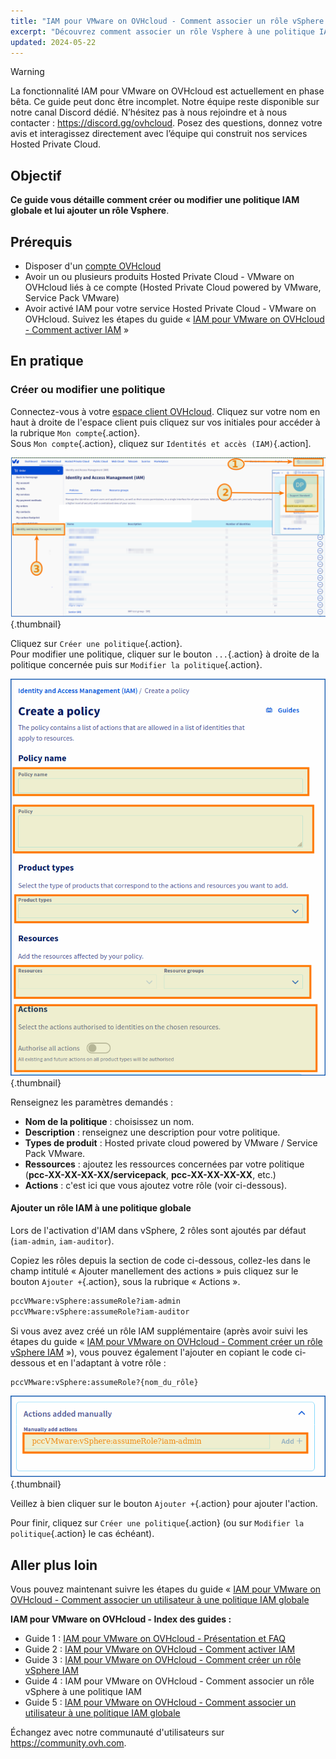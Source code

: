 ```yaml
---
title: "IAM pour VMware on OVHcloud - Comment associer un rôle vSphere à une politique IAM"
excerpt: "Découvrez comment associer un rôle Vsphere à une politique IAM"
updated: 2024-05-22
---
```


> [!warning]
> La fonctionnalité IAM pour VMware on OVHcloud est actuellement en phase bêta.
> Ce guide peut donc être incomplet. Notre équipe reste disponible sur notre canal Discord dédié. N’hésitez pas à nous rejoindre et à nous contacter : <https://discord.gg/ovhcloud>. Posez des questions, donnez votre avis et interagissez directement avec l’équipe qui construit nos services Hosted Private Cloud.

## Objectif

**Ce guide vous détaille comment créer ou modifier une politique IAM globale et lui ajouter un rôle Vsphere**.

## Prérequis

- Disposer d'un [compte OVHcloud](/pages/account_and_service_management/account_information/ovhcloud-account-creation)
- Avoir un ou plusieurs produits Hosted Private Cloud - VMware on OVHcloud liés à ce compte (Hosted Private Cloud powered by VMware, Service Pack VMware)
- Avoir activé IAM pour votre service Hosted Private Cloud - VMware on OVHcloud. Suivez les étapes du guide « [IAM pour VMware on OVHcloud - Comment activer IAM](/pages/hosted_private_cloud/hosted_private_cloud_powered_by_vmware/vmware_iam_activation) »

## En pratique

### Créer ou modifier une politique

Connectez-vous à votre [espace client OVHcloud](/links/manager). Cliquez sur votre nom en haut à droite de l'espace client puis cliquez sur vos initiales pour accéder à la rubrique `Mon compte`{.action}.<br>
Sous `Mon compte`{.action}, cliquez sur `Identités et accès (IAM)`{.action].

![IAM OVHCLOUD](images/iam_role_policy_9.png){.thumbnail}

Cliquez sur `Créer une politique`{.action}.<br>
Pour modifier une politique, cliquer sur le bouton `...`{.action} à droite de la politique concernée puis sur `Modifier la politique`{.action}.

![IAM POLICY](images/iam_role_policy_10.png){.thumbnail}

Renseignez les paramètres demandés :

- **Nom de la politique** : choisissez un nom.
- **Description** : renseignez une description pour votre politique.
- **Types de produit** : Hosted private cloud powered by VMware / Service Pack VMware.
- **Ressources** : ajoutez les ressources concernées par votre politique (**pcc-XX-XX-XX-XX/servicepack**, **pcc-XX-XX-XX-XX**, etc.)
- **Actions** : c'est ici que vous ajoutez votre rôle (voir ci-dessous).

#### Ajouter un rôle IAM à une politique globale

Lors de l'activation d'IAM dans vSphere, 2 rôles sont ajoutés par défaut (`iam-admin`, `iam-auditor`).

Copiez les rôles depuis la section de code ci-dessous, collez-les dans le champ intitulé « Ajouter manellement des actions » puis cliquez sur le bouton `Ajouter +`{.action}, sous la rubrique « Actions ».

```bash
pccVMware:vSphere:assumeRole?iam-admin
pccVMware:vSphere:assumeRole?iam-auditor
```

Si vous avez avez créé un rôle IAM supplémentaire (après avoir suivi les étapes du guide « [IAM pour VMware on OVHcloud - Comment créer un rôle vSphere IAM](/pages/hosted_private_cloud/hosted_private_cloud_powered_by_vmware/vmware_iam_role) »), vous pouvez également l'ajouter en copiant le code ci-dessous et en l'adaptant à votre rôle :

```bash
pccVMware:vSphere:assumeRole?{nom_du_rôle}
```

![IAM ACTION ADD](images/iam_role_policy_11.png){.thumbnail}

Veillez à bien cliquer sur le bouton `Ajouter +`{.action} pour ajouter l'action.

Pour finir, cliquez sur `Créer une politique`{.action} (ou sur `Modifier la politique`{.action} le cas échéant).

## Aller plus loin

Vous pouvez maintenant suivre les étapes du guide « [IAM pour VMware on OVHcloud - Comment associer un utilisateur à une politique IAM globale](/pages/hosted_private_cloud/hosted_private_cloud_powered_by_vmware/vmware_iam_user_policy)

**IAM pour VMware on OVHcloud - Index des guides :**

- Guide 1 : [IAM pour VMware on OVHcloud - Présentation et FAQ](/pages/hosted_private_cloud/hosted_private_cloud_powered_by_vmware/vmware_iam_getting_started)
- Guide 2 : [IAM pour VMware on OVHcloud - Comment activer IAM](/pages/hosted_private_cloud/hosted_private_cloud_powered_by_vmware/vmware_iam_activation)
- Guide 3 : [IAM pour VMware on OVHcloud - Comment créer un rôle vSphere IAM](/pages/hosted_private_cloud/hosted_private_cloud_powered_by_vmware/vmware_iam_role)
- Guide 4 : IAM pour VMware on OVHcloud - Comment associer un rôle vSphere à une politique IAM
- Guide 5 : [IAM pour VMware on OVHcloud - Comment associer un utilisateur à une politique IAM globale](/pages/hosted_private_cloud/hosted_private_cloud_powered_by_vmware/vmware_iam_user_policy)

Échangez avec notre communauté d'utilisateurs sur <https://community.ovh.com>.
